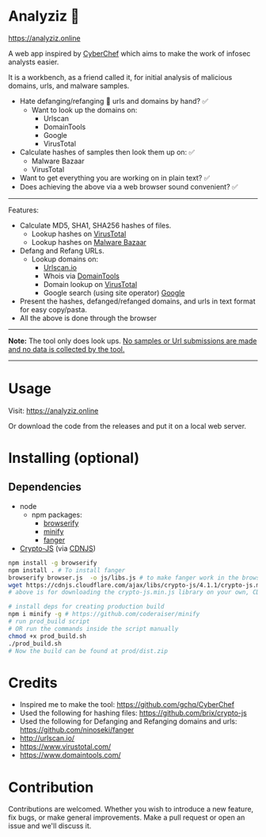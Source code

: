 # Analyziz 🔬
https://analyziz.online

A web app inspired by [CyberChef](https://github.com/gchq/CyberChef) which aims to make the work of infosec analysts easier.

It is a workbench, as a friend called it, for initial analysis of malicious domains, urls, and malware samples.

- Hate defanging/refanging 🦷 urls and domains by hand? ✅
    - Want to look up the domains on:
        - Urlscan
        - DomainTools
        - Google
        - VirusTotal
- Calculate hashes of samples then look them up on: ✅
    - Malware Bazaar
    - VirusTotal
- Want to get everything you are working on in plain text? ✅
- Does achieving the above via a web browser sound convenient? ✅

-----

Features:
- Calculate MD5, SHA1, SHA256 hashes of files.
    - Lookup hashes on [VirusTotal](https://www.virustotal.com/)
    - Lookup hashes on [Malware Bazaar](https://bazaar.abuse.ch/)
- Defang and Refang URLs.
    - Lookup domains on:
        - [Urlscan.io](http://urlscan.io/)
        - Whois via [DomainTools](https://www.domaintools.com/)
        - Domain lookup on [VirusTotal](https://www.virustotal.com/)
        - Google search (using site operator) [Google](https://google.com)
- Present the hashes, defanged/refanged domains, and urls in text format for easy copy/pasta.
- All the above is done through the browser

-----

**Note:** The tool only does look ups. <u>No samples or Url submissions are made and no data is collected by the tool.</u>

-----

# Usage
Visit: https://analyziz.online

Or download the code from the releases and put it on a local web server.

# Installing (optional)
## Dependencies
- node
    - npm packages:
        - [browserify](https://browserify.org/)
        - [minify](https://github.com/coderaiser/minify)
        - [fanger](https://github.com/ninoseki/fanger)
- [Crypto-JS](https://github.com/brix/crypto-js) (via [CDNJS](https://cdnjs.com/libraries/crypto-js))

```bash
npm install -g browserify
npm install . # To install fanger
browserify browser.js  -o js/libs.js # to make fanger work in the browser
wget https://cdnjs.cloudflare.com/ajax/libs/crypto-js/4.1.1/crypto-js.min.js -O js/crypto-js.min.js
# above is for downloading the crypto-js.min.js library on your own, CDN: https://cdnjs.com/libraries/crypto-js

# install deps for creating production build
npm i minify -g # https://github.com/coderaiser/minify
# run prod_build script
# OR run the commands inside the script manually
chmod +x prod_build.sh
./prod_build.sh
# Now the build can be found at prod/dist.zip
```


# Credits

- Inspired me to make the tool: https://github.com/gchq/CyberChef
- Used the following for hashing files: https://github.com/brix/crypto-js
- Used the following for Defanging and Refanging domains and urls: https://github.com/ninoseki/fanger
- http://urlscan.io/
- https://www.virustotal.com/
- https://www.domaintools.com/


# Contribution
Contributions are welcomed. Whether you wish to introduce a new feature, fix bugs, or make general improvements. Make a pull request or open an issue and we'll discuss it.